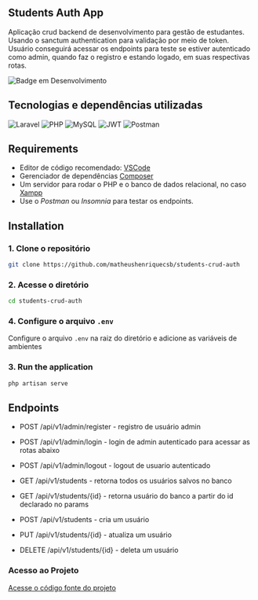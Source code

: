 ## Students Auth App

Aplicação crud backend de desenvolvimento para gestão de estudantes. Usando o sanctum authentication para validação por meio de token. Usuário conseguirá acessar os endpoints para teste se estiver autenticado como admin, quando faz o registro e estando logado, em suas respectivas rotas.

![Badge em Desenvolvimento](http://img.shields.io/static/v1?label=STATUS&message=EM%20DESENVOLVIMENTO&color=GREEN&style=for-the-badge) 


## Tecnologias e dependências utilizadas 

![Laravel](https://img.shields.io/badge/laravel-%23FF2D20.svg?style=for-the-badge&logo=laravel&logoColor=white)
![PHP](https://img.shields.io/badge/php-%23777BB4.svg?style=for-the-badge&logo=php&logoColor=white)
![MySQL](https://img.shields.io/badge/mysql-gray.svg?style=for-the-badge&logo=mysql&logoColor=white)
![JWT](https://img.shields.io/badge/JWT-black?style=for-the-badge&logo=JSON%20web%20tokens) 
![Postman](https://img.shields.io/badge/Postman-FF6C37?style=for-the-badge&logo=postman&logoColor=white)

## Requirements

* Editor de código recomendado: [VSCode](https://code.visualstudio.com/)<br>
* Gerenciador de dependências [Composer](https://getcompose.org)
* Um servidor para rodar o PHP e o banco de dados relacional, no caso [Xampp](https://apachefriends.org)
* Use o <i>Postman</i> ou <i>Insomnia</i> para testar os endpoints.<br>
 
## Installation

### 1. Clone o repositório

```bash
git clone https://github.com/matheushenriquecsb/students-crud-auth
```

### 2. Acesse o diretório

```bash
cd students-crud-auth
```

### 4. Configure o arquivo `.env`

Configure o arquivo `.env` na raiz do diretório e adicione as variáveis de ambientes


### 3. Run the application

```bash
php artisan serve
``` 

## Endpoints

- POST /api/v1/admin/register - registro de usuário admin<br>   
- POST /api/v1/admin/login - login de admin autenticado para acessar as rotas abaixo<br> 
- POST /api/v1/admin/logout - logout de usuario autenticado<br> 
 
- GET /api/v1/students - retorna todos os usuários salvos no banco
- GET /api/v1/students/{id} - retorna usuário do banco a partir do id declarado no params
- POST /api/v1/students - cria um usuário
- PUT /api/v1/students/{id} - atualiza um usuário
- DELETE /api/v1/students/{id} - deleta um usuário


### Acesso ao Projeto

 [Acesse o código fonte do projeto](https://github.com/matheushenriquecsb/student-crud-auth) 
      
